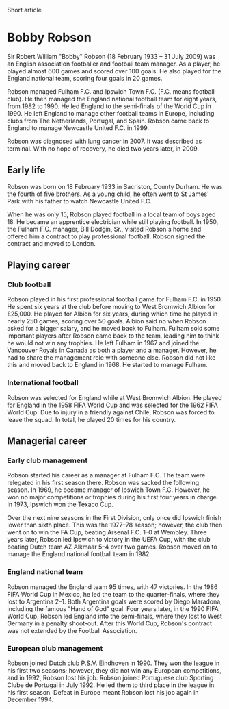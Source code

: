 Short article

# Bobby Robson

Sir Robert William "Bobby" Robson (18 February 1933 – 31 July 2009) was an English association footballer and football team manager. As a player, he played almost 600 games and scored over 100 goals. He also played for the England national team, scoring four goals in 20 games.

Robson managed Fulham F.C. and Ipswich Town F.C. (F.C. means football club). He then managed the England national football team for eight years, from 1982 to 1990. He led England to the semi-finals of the World Cup in 1990. He left England to manage other football teams in Europe, including clubs from The Netherlands, Portugal, and Spain. Robson came back to England to manage Newcastle United F.C. in 1999.

Robson was diagnosed with lung cancer in 2007. It was described as terminal. With no hope of recovery, he died two years later, in 2009.

## Early life

Robson was born on 18 February 1933 in Sacriston, County Durham. He was the fourth of five brothers. As a young child, he often went to St James' Park with his father to watch Newcastle United F.C.

When he was only 15, Robson played football in a local team of boys aged 18. He became an apprentice electrician while still playing football. In 1950, the Fulham F.C. manager, Bill Dodgin, Sr., visited Robson's home and offered him a contract to play professional football. Robson signed the contract and moved to London.

## Playing career

### Club football

Robson played in his first professional football game for Fulham F.C. in 1950. He spent six years at the club before moving to West Bromwich Albion for £25,000. He played for Albion for six years, during which time he played in nearly 250 games, scoring over 50 goals. Albion said no when Robson asked for a bigger salary, and he moved back to Fulham. Fulham sold some important players after Robson came back to the team, leading him to think he would not win any trophies. He left Fulham in 1967 and joined the Vancouver Royals in Canada as both a player and a manager. However, he had to share the management role with someone else. Robson did not like this and moved back to England in 1968. He started to manage Fulham.

### International football

Robson was selected for England while at West Bromwich Albion. He played for England in the 1958 FIFA World Cup and was selected for the 1962 FIFA World Cup. Due to injury in a friendly against Chile, Robson was forced to leave the squad. In total, he played 20 times for his country.

## Managerial career

### Early club management

Robson started his career as a manager at Fulham F.C. The team were relegated in his first season there. Robson was sacked the following season. In 1969, he became manager of Ipswich Town F.C. However, he won no major competitions or trophies during his first four years in charge. In 1973, Ipswich won the Texaco Cup.

Over the next nine seasons in the First Division, only once did Ipswich finish lower than sixth place. This was the 1977–78 season; however, the club then went on to win the FA Cup, beating Arsenal F.C. 1–0 at Wembley. Three years later, Robson led Ipswich to victory in the UEFA Cup, with the club beating Dutch team AZ Alkmaar 5–4 over two games. Robson moved on to manage the England national football team in 1982.

### England national team

Robson managed the England team 95 times, with 47 victories. In the 1986 FIFA World Cup in Mexico, he led the team to the quarter-finals, where they lost to Argentina 2–1. Both Argentina goals were scored by Diego Maradona, including the famous "Hand of God" goal. Four years later, in the 1990 FIFA World Cup, Robson led England into the semi-finals, where they lost to West Germany in a penalty shoot-out. After this World Cup, Robson's contract was not extended by the Football Association.

### European club management

Robson joined Dutch club P.S.V. Eindhoven in 1990. They won the league in his first two seasons; however, they did not win any European competitions, and in 1992, Robson lost his job. Robson joined Portuguese club Sporting Clube de Portugal in July 1992. He led them to third place in the league in his first season. Defeat in Europe meant Robson lost his job again in December 1994.
